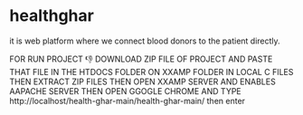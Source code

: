 # healthghar
it is web platform where we connect blood donors to the patient directly.
 
 FOR RUN PROJECT 👎
 DOWNLOAD ZIP FILE OF PROJECT 
 AND PASTE THAT FILE IN THE HTDOCS FOLDER ON XXAMP FOLDER IN LOCAL C FILES
 THEN EXTRACT ZIP FILES 
 THEN OPEN XXAMP SERVER AND ENABLES AAPACHE SERVER 
 THEN OPEN GGOGLE CHROME AND TYPE http://localhost/health-ghar-main/health-ghar-main/
 then enter 
